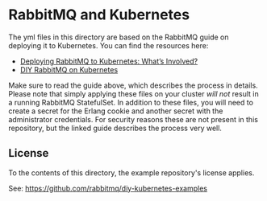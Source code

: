 # RabbitMQ and Kubernetes

The yml files in this directory are based on the RabbitMQ guide on deploying it to Kubernetes. You can find the
resources here:

* [Deploying RabbitMQ to Kubernetes: What’s Involved?](https://www.rabbitmq.com/blog/2020/08/10/deploying-rabbitmq-to-kubernetes-whats-involved/)
* [DIY RabbitMQ on Kubernetes](https://github.com/rabbitmq/diy-kubernetes-examples)

Make sure to read the guide above, which describes the process in details. Please note that simply applying these files
on your cluster *will not* result in a running RabbitMQ StatefulSet. In addition to these files, you will need to create
a secret for the Erlang cookie and another secret with the administrator credentials. For security reasons these are not
present in this repository, but the linked guide describes the process very well.

## License

To the contents of this directory, the example repository's license applies.

See: <https://github.com/rabbitmq/diy-kubernetes-examples>
